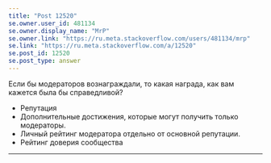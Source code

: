 ```yaml
---
title: "Post 12520"
se.owner.user_id: 481134
se.owner.display_name: "MrP"
se.owner.link: "https://ru.meta.stackoverflow.com/users/481134/mrp"
se.link: "https://ru.meta.stackoverflow.com/a/12520"
se.post_id: 12520
se.post_type: answer
---
```

<p>Если бы модераторов вознаграждали, то какая награда, как вам кажется была бы справедливой?</p>
<ul>
<li>Репутация</li>
<li>Дополнительные достижения, которые могут получить только модераторы.</li>
<li>Личный рейтинг модератора отдельно от основной репутации.</li>
<li>Рейтинг доверия сообщества</li>
</ul>
<hr />
